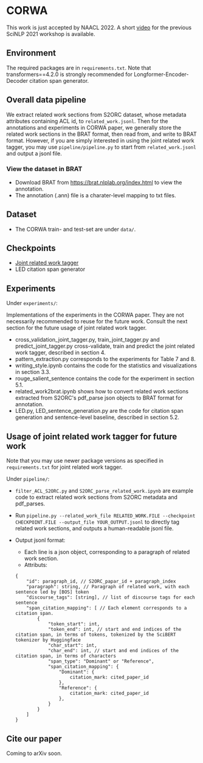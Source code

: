 # CORWA
This work is just accepted by NAACL 2022. A short [video](https://www.youtube.com/watch?v=ervPq7eAC9o) for the previous SciNLP 2021 workshop is available.

## Environment
The required packages are in `requirements.txt`. Note that transformers==4.2.0 is strongly recommended for Longformer-Encoder-Decoder citation span generator.

## Overall data pipeline
We extract related work sections from S2ORC dataset, whose metadata attributes containing ACL id, to `related_work.jsonl`. Then for the annotations and experiments in CORWA paper, we generally store the related work sections in the BRAT format, then read from, and write to BRAT format. However, if you are simply interested in using the joint related work tagger, you may use `pipeline/pipeline.py` to start from `related_work.jsonl` and output a jsonl file.

### View the dataset in BRAT
* Download BRAT from https://brat.nlplab.org/index.html to view the annotation.
* The annotation (.ann) file is a charater-level mapping to txt files.

## Dataset
* The CORWA train- and test-set are under `data/`.

## Checkpoints
* [Joint related work tagger](https://drive.google.com/file/d/1pE1J1MK5D2U7oxAwqdwWNgKnoi1wTp0T/view?usp=sharing)
* LED citation span generator

## Experiments
Under `experiments/`:

Implementations of the experiments in the CORWA paper. They are not necessarily recommended to reuse for the future work. Consult the next section for the future usage of joint related work tagger.

* cross_validation_joint_tagger.py, train_joint_tagger.py and predict_joint_tagger.py cross-validate, train and predict the joint related work tagger, described in section 4.
* pattern_extraction.py corresponds to the experiments for Table 7 and 8.
* writing_style.ipynb contains the code for the statistics and visualizations in section 3.3.
* rouge_salient_sentence contains the code for the experiment in section 5.1.
* related_work2brat.ipynb shows how to convert related work sections extracted from S2ORC's pdf_parse json objects to BRAT format for annotation.
* LED.py, LED_sentence_generation.py are the code for citation span generation and sentence-level baseline, described in section 5.2.

## Usage of joint related work tagger for future work
Note that you may use newer package versions as specified in `requirements.txt` for joint related work tagger.

Under `pipeline/`:
* `filter_ACL_S2ORC.py` and `S2ORC_parse_related_work.ipynb` are example code to extract related work sections from S2ORC metadata and pdf_parses.
* Run `pipeline.py --related_work_file RELATED_WORK.FILE --checkpoint CHECKPOINT.FILE --output_file YOUR_OUTPUT.jsonl` to directly tag related work sections, and outputs a human-readable jsonl file.

* Output jsonl format:
    * Each line is a json object, corresponding to a paragraph of related work section.
    * Attributs:
    ```
    {
        "id": paragraph_id, // S2ORC_papar_id + paragraph_index
        "paragraph": string, // Paragraph of related work, with each sentence led by [BOS] token
        "discourse_tags": [string], // list of discourse tags for each sentence
        "span_citation_mapping": [ // Each element corresponds to a citation span.
            {
                "token_start": int,
                "token_end": int, // start and end indices of the citation span, in terms of tokens, tokenized by the SciBERT tokenizer by Huggingface
                "char_start": int,
                "char_end": int, // start and end indices of the citation span, in terms of characters
                "span_type": "Dominant" or "Reference",
                "span_citation_mapping": {
                    "Dominant": {
                        citation_mark: cited_paper_id
                    },
                    "Reference": {
                        citation_mark: cited_paper_id
                    },
                }
            }
        ]
    }
    ```

## Cite our paper
Coming to arXiv soon.
